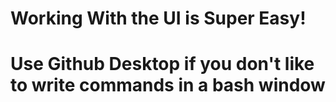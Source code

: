 # Working With the UI is Super Easy!
# Use Github Desktop if you don't like to write commands in a bash window